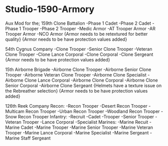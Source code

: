 # Studio-1590-Armory
Aux Mod for the; 
159th Clone Battalion
-Phase 1 Cadet
-Phase 2 Cadet
-Phase 1 Trooper
-Phase 2 Trooper
-Medic Armor
-AT Trooper Armor
-AR Trooper Armor
-NCO Armor
{Armor needs to be retextured for better quality}
{Armor needs to be have protection values added}

54th Cygnus Company
-Clone Trooper
-Senior Clone Trooper
-Veteran Clone Trooper
-Clone Lance Corporal
-Clone Corporal
-Clone Sergeant
{Armor needs to be have protection values added} 

15th Airborne Brigade
-Airborne Clone Trooper
-Airborne Senior Clone Trooper
-Airborne Veteran Clone Trooper
-Airborne Clone Specialist
-Airborne Clone Lance Corporal
-Airborne Clone Corporal
-Airborne Clone Senior Corporal
-Airborne Clone Sergeant
{Helmets have a texture issue on the Rebreather selection}
{Armor needs to be have protection values added}

126th Reek Company
Recon:
  -Recon Trooper
  -Desert Recon Trooper
  -Multicam Recon Trooper
  -Urban Recon Trooper
  -Woodland Recon Trooper
  -Snow Recon Trooper
Infantry:
  -Recruit
  -Cadet
  -Trooper
  -Senior Trooper
  -Veteran Trooper
  -Lance Corporal
  -Specialist
Marines:
	-Marine Recuit
	-Marine Cadet
	-Marine Trooper
	-Marine Senior Trooper
	-Marine Veteran Trooper
	-Marine Lance Corporal
	-Marine Specialist
	-Marine Sergeant
	-Marine Staff Sergeant
